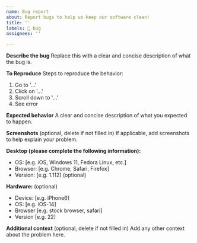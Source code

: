 ```yaml
---
name: Bug report
about: Report bugs to help us keep our software clean!
title: ''
labels: 🐛 bug 
assignees: ''

---
```


**Describe the bug**
Replace this with a clear and concise description of what the bug is.

**To Reproduce**
Steps to reproduce the behavior:
1. Go to '...'
2. Click on '...'
3. Scroll down to '...'
4. See error

**Expected behavior** 
A clear and concise description of what you expected to happen. 

**Screenshots** (optional, delete if not filled in)
If applicable, add screenshots to help explain your problem.

**Desktop (please complete the following information):**
 - OS: [e.g. iOS, Windows 11, Fedora Linux, etc.]
 - Browser: [e.g. Chrome, Safari, Firefox]
 - Version: [e.g. 1.112] (optional)

**Hardware:** (optional)
 - Device: [e.g. iPhone6]
 - OS: [e.g. iOS-14]
 - Browser [e.g. stock browser, safari]
 - Version [e.g. 22]

**Additional context** (optional, delete if not filled in)
Add any other context about the problem here.
